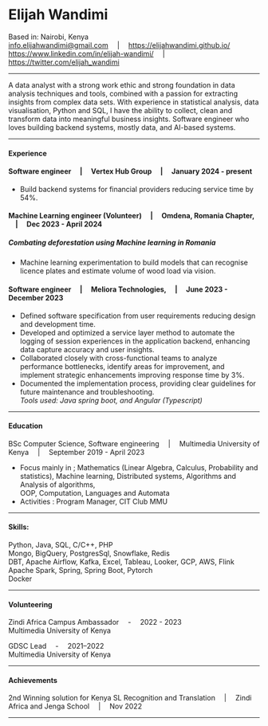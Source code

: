 # Elijah Wandimi
Based in: Nairobi, Kenya<br>
 info.elijahwandimi@gmail.com  &emsp;|&emsp;  https://elijahwandimi.github.io/ <br>
 https://www.linkedin.com/in/elijah-wandimi/  &emsp;|&emsp;  https://twitter.com/elijah_wandimi  
 
---

A data analyst with a strong work ethic and strong foundation in data analysis techniques and tools, combined with a passion for extracting insights from complex data sets. 
With experience in statistical analysis, data visualisation, Python and SQL, I have the ability to collect, clean and transform data into
meaningful business insights.
Software engineer who loves building backend systems, mostly data, and AI-based systems.

---
#### Experience

#### Software engineer       &emsp;|&emsp; Vertex Hub Group &emsp;|&emsp; January 2024 - present <br>

- Build backend systems for financial providers reducing service time by 54%.

#### Machine Learning engineer (Volunteer)  &emsp;|&emsp; Omdena, Romania Chapter, &emsp;|&emsp; Dec 2023 - April 2024 <br>
##### Combating deforestation using Machine learning in Romania
- Machine learning experimentation to build models that can recognise licence plates and estimate volume of wood load via vision. <br>


#### Software engineer  &emsp;|&emsp; Meliora Technologies, &emsp;|&emsp; June 2023 - December 2023 <br>

- Defined software specification from user requirements reducing design and development time. <br>
- Developed and optimized a service layer method to automate the logging of session experiences in the application backend, enhancing data capture accuracy and user insights. <br>
- Collaborated closely with cross-functional teams to analyze performance bottlenecks, identify areas for improvement, and implement strategic enhancements improving
response time by 3%. <br>
- Documented the implementation process, providing clear guidelines for future maintenance and troubleshooting. <br>
*Tools used: Java spring boot, and Angular (Typescript)* <br>

---

#### Education
BSc Computer Science, Software engineering  &emsp;|&emsp; Multimedia University of Kenya &emsp;|&emsp; September 2019 - April 2023 <br>
- Focus mainly in ; Mathematics (Linear Algebra, Calculus, Probability and statistics), Machine learning, Distributed systems, Algorithms and Analysis of algorithms, <br>
OOP, Computation, Languages and Automata <br>
- Activities : Program Manager, CIT Club MMU

---
#### Skills:
Python, Java, SQL, C/C++, PHP <br>
Mongo, BigQuery, PostgresSql, Snowflake, Redis <br>
DBT, Apache Airflow, Kafka, Excel, Tableau, Looker, GCP, AWS, Flink <br>
Apache Spark, Spring, Spring Boot, Pytorch <br>
Docker

---

#### Volunteering
Zindi Africa Campus Ambassador &emsp;-&emsp; 2022 - 2023 <br>
Multimedia University of Kenya

GDSC Lead &emsp;-&emsp; 2021–2022 <br>
Multimedia University of Kenya

---

#### Achievements
2nd Winning solution for Kenya SL Recognition and Translation &emsp;|&emsp; Zindi Africa and Jenga School &emsp;|&emsp; Nov 2022

---
